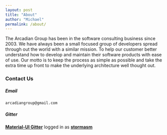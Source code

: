 ```yaml
---
layout: post
title: "About"
author: "Michael"
permalink: /about/
---
```


The Arcadian Group has been in the software consulting business
since 2003.  We have always been a small focused group of developers
spread through out the world with a similar mission.  To help our
customer better understand how to develop and maintain their
software products with ease of use.  Our motto is to keep the process as
simple as possible and take the extra time up front to make
the underlying architecture well thought out.

### Contact Us

##### Email

```
arcadiangroup@gmail.com
```

##### Gitter

**[Material-UI Gitter](https://gitter.im/mui-org/material-ui)**
logged in as **[stormasm](https://github.com/stormasm?tab=repositories)**
